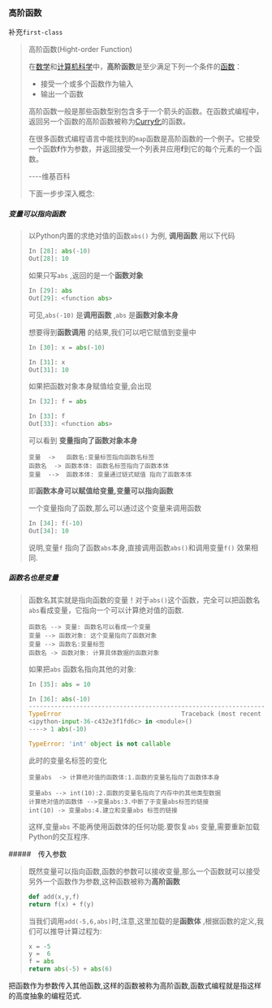 ###  高阶函数

补充`first-class`

> 高阶函数(Hight-order Function)
>
> 在[数学](https://zh.wikipedia.org/wiki/%E6%95%B0%E5%AD%A6)和[计算机科学](https://zh.wikipedia.org/wiki/%E8%AE%A1%E7%AE%97%E6%9C%BA%E7%A7%91%E5%AD%A6)中，**高阶函数**是至少满足下列一个条件的[函数](https://zh.wikipedia.org/wiki/%E5%87%BD%E6%95%B0)：
>
> - 接受一个或多个函数作为输入
> - 输出一个函数
>
> 高阶函数一般是那些函数型别包含多于一个箭头的函数。在函数式编程中，返回另一个函数的高阶函数被称为[Curry化](https://zh.wikipedia.org/wiki/Curry%E5%8C%96)的函数。
>
> 在很多函数式编程语言中能找到的`map`函数是高阶函数的一个例子。它接受一个函数**f**作为参数，并返回接受一个列表并应用**f**到它的每个元素的一个函数。
>
> ----维基百科
>
> 下面一步步深入概念:

#####  变量可以指向函数

> 以Python内置的求绝对值的函数`abs()` 为例, **调用函数** 用以下代码
>
> ```python
> In [28]: abs(-10)
> Out[28]: 10
> ```
>
> 如果只写`abs` ,返回的是一个**函数对象**
>
> ```python
> In [29]: abs
> Out[29]: <function abs>
> ```
>
> 可见,`abs(-10)` 是**调用函数** ,`abs` 是**函数对象本身**
>
> 想要得到**函数调用**  的结果,我们可以吧它赋值到变量中
>
> ```python
> In [30]: x = abs(-10)
>
> In [31]: x
> Out[31]: 10
> ```
>
> 如果把函数对象本身赋值给变量,会出现
>
> ```python
> In [32]: f = abs
>
> In [33]: f
> Out[33]: <function abs>
> ```
>
> 可以看到 **变量指向了函数对象本身** 
>
> ```sequence
> 变量  ->   函数名:变量标签指向函数名标签
> 函数名  -> 函数本体: 函数名标签指向了函数本体
> 变量  -->  函数本体: 变量通过链式赋值 指向了函数本体
>
> ```
>
> 即**函数本身可以赋值给变量,变量可以指向函数**
>
> 一个变量指向了函数,那么可以通过这个变量来调用函数
>
> ```python
> In [34]: f(-10)
> Out[34]: 10
> ```
>
> 说明,变量`f` 指向了函数`abs`本身,直接调用函数`abs()`和调用变量`f()`   效果相同.

##### 函数名也是变量

> 函数名其实就是指向函数的变量！对于`abs()`这个函数，完全可以把函数名`abs`看成变量，它指向一个可以计算绝对值的函数.
>
> ```sequence
> 函数名 --> 变量: 函数名可以看成一个变量
> 变量 --> 函数对象: 这个变量指向了函数对象
> 变量 --> 函数名:变量标签
> 函数名 -> 函数对象: 计算具体数据的函数对象
> ```
>
> 如果把`abs` 函数名指向其他的对象:
>
> ```python
> In [35]: abs = 10
>
> In [36]: abs(-10)
> ---------------------------------------------------------------------------
> TypeError                                 Traceback (most recent call last)
> <ipython-input-36-c432e3f1fd6c> in <module>()
> ----> 1 abs(-10)
>
> TypeError: 'int' object is not callable
>
> ```
>
> 此时的变量名标签的变化
>
> ```sequence
> 变量abs  -> 计算绝对值的函数体:1.函数的变量名指向了函数体本身
>
> 变量abs --> int(10):2.函数的变量名指向了内存中的其他类型数据
> 计算绝对值的函数体 -->变量abs:3.中断了于变量abs标签的链接
> int(10) -> 变量abs:4.建立和变量abs 标签的链接
> ```
>
> 这样,变量`abs` 不能再使用函数体的任何功能.要恢复`abs` 变量,需要重新加载Python的交互程序.

#####　传入参数

> 既然变量可以指向函数,函数的参数可以接收变量,那么一个函数就可以接受另外一个函数作为参数,这种函数被称为**高阶函数**
>
> ```python
> def add(x,y,f)
> return f(x) + f(y)
> ```
>
> 当我们调用`add(-5,6,abs)`时,注意,这里加载的是**函数体** ,根据函数的定义,我们可以推导计算过程为:
>
> ```python
> x = -5
> y =  6
> f = abs
> return abs(-5) + abs(6)
> ```

把函数作为参数传入其他函数,这样的函数被称为高阶函数,函数式编程就是指这样的高度抽象的编程范式.

